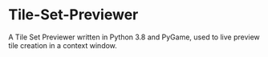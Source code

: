 # Tile-Set-Previewer
A Tile Set Previewer written in Python 3.8 and PyGame, used to live preview tile creation in a context window.
